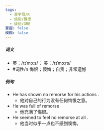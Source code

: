 ```yaml
---
tags:
  - 首字母/R
  - 级别/雅思
  - 级别/GRE
掌握: false
模糊: false
---
```

##### 词义
- 英：/rɪˈmɔːs/； 美：/rɪˈmɔːrs/
- #词性/n  悔恨；懊悔；自责；非常遗憾
##### 例句
- He has shown no remorse for his actions .
	- 他对自己的行为没有任何悔恨之意。
- He was full of remorse
	- 他充满了悔恨。
- He seemed to feel no remorse at all .
	- 他当时似乎一点也不感到懊悔。
